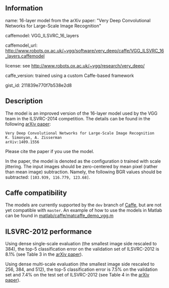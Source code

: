 ## Information

name: 16-layer model from the arXiv paper: "Very Deep Convolutional Networks for Large-Scale Image Recognition"

caffemodel: VGG_ILSVRC_16_layers

caffemodel_url: http://www.robots.ox.ac.uk/~vgg/software/very_deep/caffe/VGG_ILSVRC_16_layers.caffemodel

license: see http://www.robots.ox.ac.uk/~vgg/research/very_deep/

caffe_version: trained using a custom Caffe-based framework

gist_id: 211839e770f7b538e2d8

## Description

The model is an improved version of the 16-layer model used by the VGG team in the ILSVRC-2014 competition. The details can be found in the following [arXiv paper](http://arxiv.org/pdf/1409.1556):

    Very Deep Convolutional Networks for Large-Scale Image Recognition
    K. Simonyan, A. Zisserman
    arXiv:1409.1556

Please cite the paper if you use the model.

In the paper, the model is denoted as the configuration `D` trained with scale jittering. The input images should be zero-centered by mean pixel (rather than mean image) subtraction. Namely, the following BGR values should be subtracted: `[103.939, 116.779, 123.68]`.

## Caffe compatibility

The models are currently supported by the `dev` branch of [Caffe](https://github.com/BVLC/caffe/), but are not yet compatible with `master`.
An example of how to use the models in Matlab can be found in [matlab/caffe/matcaffe_demo_vgg.m](https://github.com/BVLC/caffe/blob/dev/matlab/caffe/matcaffe_demo_vgg_mean_pix.m) 

## ILSVRC-2012 performance

Using dense single-scale evaluation (the smallest image side rescaled to 384), the top-5 classification error on the validation set of ILSVRC-2012 is 8.1% (see Table 3 in the [arXiv paper](http://arxiv.org/pdf/1409.1556)).

Using dense multi-scale evaluation (the smallest image side rescaled to 256, 384, and 512), the top-5 classification error is 7.5% on the validation set and 7.4% on the test set of ILSVRC-2012 (see Table 4 in the [arXiv paper](http://arxiv.org/pdf/1409.1556)).